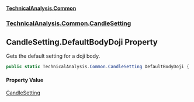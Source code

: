 #### [TechnicalAnalysis.Common](Atypical.TechnicalAnalysis.Common.md 'Atypical.TechnicalAnalysis.Common')
### [TechnicalAnalysis.Common](Atypical.TechnicalAnalysis.Common.md#TechnicalAnalysis.Common 'TechnicalAnalysis.Common').[CandleSetting](CandleSetting.md 'TechnicalAnalysis.Common.CandleSetting')

## CandleSetting.DefaultBodyDoji Property

Gets the default setting for a doji body.

```csharp
public static TechnicalAnalysis.Common.CandleSetting DefaultBodyDoji { get; }
```

#### Property Value
[CandleSetting](CandleSetting.md 'TechnicalAnalysis.Common.CandleSetting')
